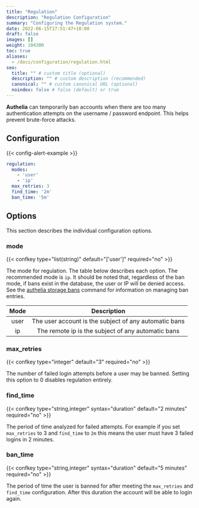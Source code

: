 ```yaml
---
title: "Regulation"
description: "Regulation Configuration"
summary: "Configuring the Regulation system."
date: 2022-06-15T17:51:47+10:00
draft: false
images: []
weight: 104300
toc: true
aliases:
  - /docs/configuration/regulation.html
seo:
  title: "" # custom title (optional)
  description: "" # custom description (recommended)
  canonical: "" # custom canonical URL (optional)
  noindex: false # false (default) or true
---
```


__Authelia__ can temporarily ban accounts when there are too many authentication attempts on the username / password
endpoint. This helps prevent brute-force attacks.

## Configuration

{{< config-alert-example >}}

```yaml {title="configuration.yml"}
regulation:
  modes:
    - 'user'
    - 'ip'
  max_retries: 3
  find_time: '2m'
  ban_time: '5m'
```

## Options

This section describes the individual configuration options.

### mode

{{< confkey type="list(string)" default="['user']" required="no" >}}

The mode for regulation. The table below describes each option. The recommended mode is `ip`. It should be noted that,
regardless of the ban mode, if bans exist in the database, the user or IP will be denied access. See the
[authelia storage bans](../../reference/cli/authelia/authelia_storage_bans.md) command for information on managing
ban entries.

| Mode |                             Description                             |
|:----:|:-------------------------------------------------------------------:|
| user |        The user account is the subject of any automatic bans        |
|  ip  |         The remote ip is the subject of any automatic bans          |

### max_retries

{{< confkey type="integer" default="3" required="no" >}}

The number of failed login attempts before a user may be banned. Setting this option to 0 disables regulation entirely.

### find_time

{{< confkey type="string,integer" syntax="duration" default="2 minutes" required="no" >}}

The period of time analyzed for failed attempts. For
example if you set `max_retries` to 3 and `find_time` to `2m` this means the user must have 3 failed logins in
2 minutes.

### ban_time

{{< confkey type="string,integer" syntax="duration" default="5 minutes" required="no" >}}

The period of time the user is banned for after meeting the `max_retries` and `find_time` configuration. After this
duration the account will be able to login again.
